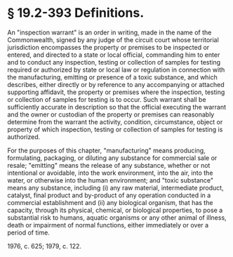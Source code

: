 # § 19.2-393 Definitions.

<p>An "inspection warrant" is an order in writing, made in the name of the Commonwealth, signed by any judge of the circuit court whose territorial jurisdiction encompasses the property or premises to be inspected or entered, and directed to a state or local official, commanding him to enter and to conduct any inspection, testing or collection of samples for testing required or authorized by state or local law or regulation in connection with the manufacturing, emitting or presence of a toxic substance, and which describes, either directly or by reference to any accompanying or attached supporting affidavit, the property or premises where the inspection, testing or collection of samples for testing is to occur. Such warrant shall be sufficiently accurate in description so that the official executing the warrant and the owner or custodian of the property or premises can reasonably determine from the warrant the activity, condition, circumstance, object or property of which inspection, testing or collection of samples for testing is authorized.</p><p>For the purposes of this chapter, "manufacturing" means producing, formulating, packaging, or diluting any substance for commercial sale or resale; "emitting" means the release of any substance, whether or not intentional or avoidable, into the work environment, into the air, into the water, or otherwise into the human environment; and "toxic substance" means any substance, including (i) any raw material, intermediate product, catalyst, final product and by-product of any operation conducted in a commercial establishment and (ii) any biological organism, that has the capacity, through its physical, chemical, or biological properties, to pose a substantial risk to humans, aquatic organisms or any other animal of illness, death or impairment of normal functions, either immediately or over a period of time.</p><p>1976, c. 625; 1979, c. 122.</p>